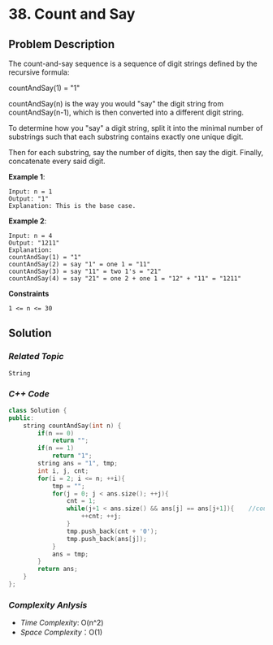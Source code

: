 # 38. Count and Say


## Problem Description

The count-and-say sequence is a sequence of digit strings defined by the recursive formula:

countAndSay(1) = "1"

countAndSay(n) is the way you would "say" the digit string from countAndSay(n-1), which is then converted into a different digit string.

To determine how you "say" a digit string, split it into the minimal number of substrings such that each substring contains exactly one unique digit. 

Then for each substring, say the number of digits, then say the digit. Finally, concatenate every said digit.




**Example 1**:
```
Input: n = 1
Output: "1"
Explanation: This is the base case.
```
**Example 2**:
```
Input: n = 4
Output: "1211"
Explanation:
countAndSay(1) = "1"
countAndSay(2) = say "1" = one 1 = "11"
countAndSay(3) = say "11" = two 1's = "21"
countAndSay(4) = say "21" = one 2 + one 1 = "12" + "11" = "1211"
```

**Constraints**
```
1 <= n <= 30
```

## Solution

### _Related Topic_
    String

### _C++ Code_
```cpp
class Solution {
public:
    string countAndSay(int n) {
        if(n == 0)
            return "";
        if(n == 1)
            return "1";
        string ans = "1", tmp;
        int i, j, cnt;
        for(i = 2; i <= n; ++i){
            tmp = "";
            for(j = 0; j < ans.size(); ++j){
                cnt = 1;
                while(j+1 < ans.size() && ans[j] == ans[j+1]){    //count the duplicated number in current string
                    ++cnt; ++j;
                }
                tmp.push_back(cnt + '0');
                tmp.push_back(ans[j]);
            }
            ans = tmp;
        }
        return ans;
    }
};
```

### _Complexity Anlysis_
- _Time Complexity_: O(n^2)
- _Space Complexity_：O(1)
